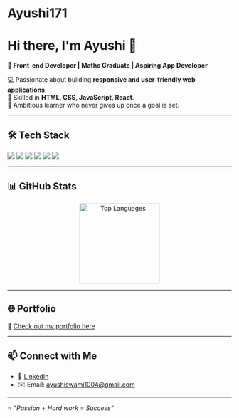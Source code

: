 # Ayushi171

# Hi there, I'm Ayushi 👋  

🌼 **Front-end Developer | Maths Graduate | Aspiring App Developer**  

💻 Passionate about building **responsive and user-friendly web applications**.  
🚀 Skilled in **HTML, CSS, JavaScript, React**.  
🎯 Ambitious learner who never gives up once a goal is set.  

---

## 🛠️ Tech Stack

<p>
  <img src="https://img.shields.io/badge/HTML5-E34F26?style=for-the-badge&logo=html5&logoColor=white" />
  <img src="https://img.shields.io/badge/CSS3-1572B6?style=for-the-badge&logo=css3&logoColor=white" />
  <img src="https://img.shields.io/badge/JavaScript-F7DF1E?style=for-the-badge&logo=javascript&logoColor=black" />
  <img src="https://img.shields.io/badge/React-20232A?style=for-the-badge&logo=react&logoColor=61DAFB" />
  <img src="https://img.shields.io/badge/GitHub-181717?style=for-the-badge&logo=github&logoColor=white" />
  <img src="https://img.shields.io/badge/VS%20Code-0078D4?style=for-the-badge&logo=visual-studio-code&logoColor=white" />
</p>

---

## 📊 GitHub Stats

<p align="center">
  <img src="![GitHub Stats](https://github-readme-stats.vercel.app/api?username=Ayushi171&show_icons=true&theme=radical&custom_title=Frontend%20Developer's%20Stats)
/>
  <img src="https://github-readme-stats.vercel.app/api/top-langs/?username=Ayushi171&layout=compact&theme=tokyonight" alt="Top Languages" height="180px"/>
</p>

---

## 🌐 Portfolio

🔗 [Check out my portfolio here](file:///C:/Users/91810/OneDrive/Documents/vs_code/Classroom/PROJECT/Portfolio.html) 

---

## 📫 Connect with Me
- 💼 [LinkedIn](https://www.linkedin.com/in/ayushi-swami-aayu) 
- ✉️ Email: ayushiswami1004@gmail.com 

---

⭐️ *"Passion + Hard work = Success"*  
